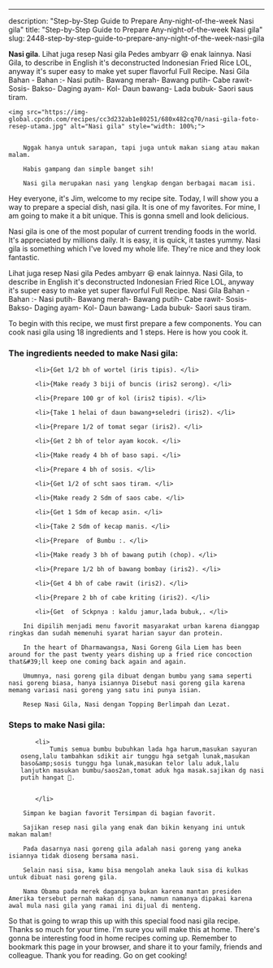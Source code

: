 ---
description: "Step-by-Step Guide to Prepare Any-night-of-the-week Nasi gila"
title: "Step-by-Step Guide to Prepare Any-night-of-the-week Nasi gila"
slug: 2448-step-by-step-guide-to-prepare-any-night-of-the-week-nasi-gila

<p>
	<strong>Nasi gila</strong>. 
	Lihat juga resep Nasi gila Pedes ambyarr 😆 enak lainnya. Nasi Gila, to describe in English it&#39;s deconstructed Indonesian Fried Rice LOL, anyway it&#39;s super easy to make yet super flavorful Full Recipe. Nasi Gila Bahan - Bahan :- Nasi putih- Bawang merah- Bawang putih- Cabe rawit- Sosis- Bakso- Daging ayam- Kol- Daun bawang- Lada bubuk- Saori saus tiram.
</p>
<p>
	
	<img src="https://img-global.cpcdn.com/recipes/cc3d232ab1e80251/680x482cq70/nasi-gila-foto-resep-utama.jpg" alt="Nasi gila" style="width: 100%;">
	
	
		Nggak hanya untuk sarapan, tapi juga untuk makan siang atau makan malam.
	
		Habis gampang dan simple banget sih!
	
		Nasi gila merupakan nasi yang lengkap dengan berbagai macam isi.
	
</p>
<p>
	Hey everyone, it's Jim, welcome to my recipe site. Today, I will show you a way to prepare a special dish, nasi gila. It is one of my favorites. For mine, I am going to make it a bit unique. This is gonna smell and look delicious.
</p>
	
<p>
	Nasi gila is one of the most popular of current trending foods in the world. It's appreciated by millions daily. It is easy, it is quick, it tastes yummy. Nasi gila is something which I've loved my whole life. They're nice and they look fantastic.
</p>
<p>
	Lihat juga resep Nasi gila Pedes ambyarr 😆 enak lainnya. Nasi Gila, to describe in English it&#39;s deconstructed Indonesian Fried Rice LOL, anyway it&#39;s super easy to make yet super flavorful Full Recipe. Nasi Gila Bahan - Bahan :- Nasi putih- Bawang merah- Bawang putih- Cabe rawit- Sosis- Bakso- Daging ayam- Kol- Daun bawang- Lada bubuk- Saori saus tiram.
</p>

<p>
To begin with this recipe, we must first prepare a few components. You can cook nasi gila using 18 ingredients and 1 steps. Here is how you cook it.
</p>

<h3>The ingredients needed to make Nasi gila:</h3>

<ol>
	
		<li>{Get 1/2 bh of wortel (iris tipis). </li>
	
		<li>{Make ready 3 biji of buncis (iris2 serong). </li>
	
		<li>{Prepare 100 gr of kol (iris2 tipis). </li>
	
		<li>{Take 1 helai of daun bawang+seledri (iris2). </li>
	
		<li>{Prepare 1/2 of tomat segar (iris2). </li>
	
		<li>{Get 2 bh of telor ayam kocok. </li>
	
		<li>{Make ready 4 bh of baso sapi. </li>
	
		<li>{Prepare 4 bh of sosis. </li>
	
		<li>{Get 1/2 of scht saos tiram. </li>
	
		<li>{Make ready 2 Sdm of saos cabe. </li>
	
		<li>{Get 1 Sdm of kecap asin. </li>
	
		<li>{Take 2 Sdm of kecap manis. </li>
	
		<li>{Prepare  of Bumbu :. </li>
	
		<li>{Make ready 3 bh of bawang putih (chop). </li>
	
		<li>{Prepare 1/2 bh of bawang bombay (iris2). </li>
	
		<li>{Get 4 bh of cabe rawit (iris2). </li>
	
		<li>{Prepare 2 bh of cabe kriting (iris2). </li>
	
		<li>{Get  of Sckpnya : kaldu jamur,lada bubuk,. </li>
	
</ol>
<p>
	
		Ini dipilih menjadi menu favorit masyarakat urban karena dianggap ringkas dan sudah memenuhi syarat harian sayur dan protein.
	
		In the heart of Dharmawangsa, Nasi Goreng Gila Liem has been around for the past twenty years dishing up a fried rice concoction that&#39;ll keep one coming back again and again.
	
		Umumnya, nasi goreng gila dibuat dengan bumbu yang sama seperti nasi goreng biasa, hanya isiannya Disebut nasi goreng gila karena memang variasi nasi goreng yang satu ini punya isian.
	
		Resep Nasi Gila, Nasi dengan Topping Berlimpah dan Lezat.
	
</p>

<h3>Steps to make Nasi gila:</h3>

<ol>
	
		<li>
			Tumis semua bumbu bubuhkan lada hga harum,masukan sayuran oseng,lalu tambahkan sdikit air tunggu hga setgah lunak,masukan baso&amp;sosis tunggu hga lunak,masukan telor lalu aduk,lalu lanjutkn masukan bumbu/saos2an,tomat aduk hga masak.sajikan dg nasi putih hangat 🍛.
			
			
		</li>
	
</ol>

<p>
	
		Simpan ke bagian favorit Tersimpan di bagian favorit.
	
		Sajikan resep nasi gila yang enak dan bikin kenyang ini untuk makan malam!
	
		Pada dasarnya nasi goreng gila adalah nasi goreng yang aneka isiannya tidak dioseng bersama nasi.
	
		Selain nasi sisa, kamu bisa mengolah aneka lauk sisa di kulkas untuk dibuat nasi goreng gila.
	
		Nama Obama pada merek dagangnya bukan karena mantan presiden Amerika tersebut pernah makan di sana, namun namanya dipakai karena awal mula nasi gila yang ramai ini dijual di menteng.
	
</p>

<p>
	So that is going to wrap this up with this special food nasi gila recipe. Thanks so much for your time. I'm sure you will make this at home. There's gonna be interesting food in home recipes coming up. Remember to bookmark this page in your browser, and share it to your family, friends and colleague. Thank you for reading. Go on get cooking!
</p>
